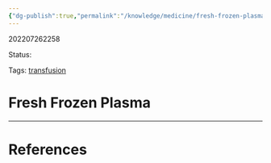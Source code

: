 ```yaml
---
{"dg-publish":true,"permalink":"/knowledge/medicine/fresh-frozen-plasma/"}
---
```



202207262258

Status: 

Tags: [transfusion](transfusion.md)

# Fresh Frozen Plasma








___
# References